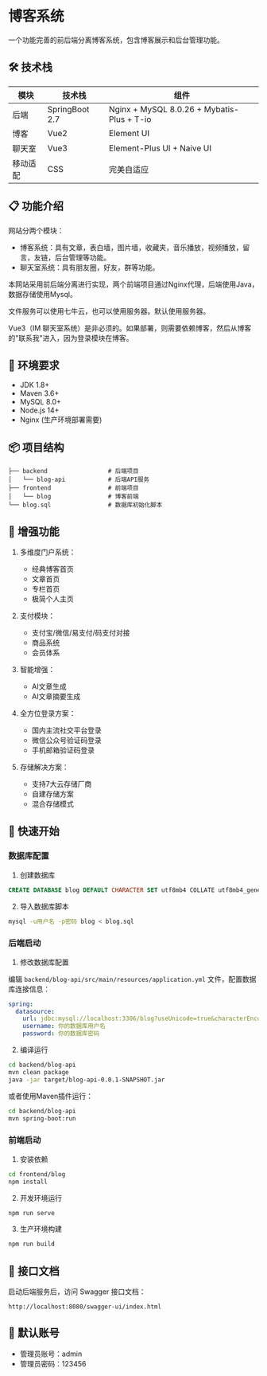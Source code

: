 # 博客系统

一个功能完善的前后端分离博客系统，包含博客展示和后台管理功能。

## 🛠️ 技术栈

| 模块   | 技术栈            | 组件                                  |
|------|----------------|-------------------------------------|
| 后端   | SpringBoot 2.7 | Nginx + MySQL 8.0.26 + Mybatis-Plus + T-io |
| 博客   | Vue2           | Element UI                          |
| 聊天室  | Vue3           | Element-Plus UI + Naive UI          |
| 移动适配 | CSS            | 完美自适应                               |

## 📋 功能介绍

网站分两个模块：

- 博客系统：具有文章，表白墙，图片墙，收藏夹，音乐播放，视频播放，留言，友链，后台管理等功能。
- 聊天室系统：具有朋友圈，好友，群等功能。

本网站采用前后端分离进行实现，两个前端项目通过Nginx代理，后端使用Java，数据存储使用Mysql。

文件服务可以使用七牛云，也可以使用服务器。默认使用服务器。

Vue3（IM 聊天室系统）是非必须的。如果部署，则需要依赖博客，然后从博客的"联系我"进入，因为登录模块在博客。

## 🔧 环境要求

- JDK 1.8+
- Maven 3.6+
- MySQL 8.0+
- Node.js 14+
- Nginx (生产环境部署需要)

## 📦 项目结构

```
├── backend                 # 后端项目
│   └── blog-api            # 后端API服务
├── frontend                # 前端项目
│   └── blog                # 博客前端
└── blog.sql                # 数据库初始化脚本
```

## 🚀 增强功能

1. 多维度门户系统：
    - 经典博客首页
    - 文章首页
    - 专栏首页
    - 极简个人主页

2. 支付模块：
    - 支付宝/微信/易支付/码支付对接
    - 商品系统
    - 会员体系

3. 智能增强：
    - AI文章生成
    - AI文章摘要生成

4. 全方位登录方案：
    - 国内主流社交平台登录
    - 微信公众号验证码登录
    - 手机邮箱验证码登录

5. 存储解决方案：
    - 支持7大云存储厂商
    - 自建存储方案
    - 混合存储模式

## 🚀 快速开始

### 数据库配置

1. 创建数据库

```sql
CREATE DATABASE blog DEFAULT CHARACTER SET utf8mb4 COLLATE utf8mb4_general_ci;
```

2. 导入数据库脚本

```bash
mysql -u用户名 -p密码 blog < blog.sql
```

### 后端启动

1. 修改数据库配置

编辑 `backend/blog-api/src/main/resources/application.yml` 文件，配置数据库连接信息：

```yaml
spring:
  datasource:
    url: jdbc:mysql://localhost:3306/blog?useUnicode=true&characterEncoding=utf-8&useSSL=false&serverTimezone=Asia/Shanghai
    username: 你的数据库用户名
    password: 你的数据库密码
```

2. 编译运行

```bash
cd backend/blog-api
mvn clean package
java -jar target/blog-api-0.0.1-SNAPSHOT.jar
```

或者使用Maven插件运行：

```bash
cd backend/blog-api
mvn spring-boot:run
```

### 前端启动

1. 安装依赖

```bash
cd frontend/blog
npm install
```

2. 开发环境运行

```bash
npm run serve
```

3. 生产环境构建

```bash
npm run build
```

## 📝 接口文档

启动后端服务后，访问 Swagger 接口文档：

```
http://localhost:8080/swagger-ui/index.html
```

## 🔐 默认账号

- 管理员账号：admin
- 管理员密码：123456
